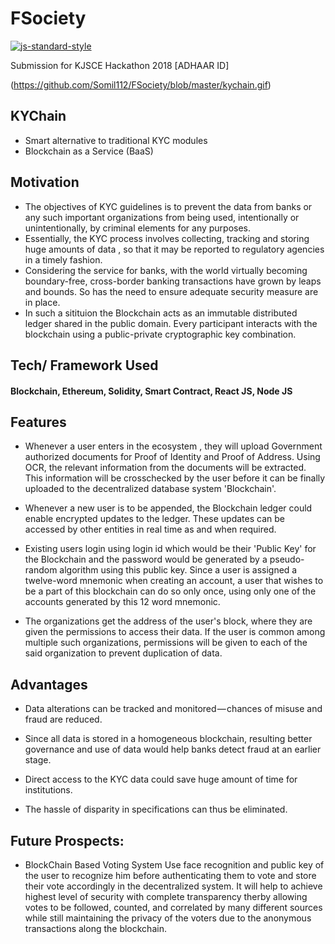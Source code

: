 # FSociety
[![js-standard-style](https://img.shields.io/badge/code%20style-standard-brightgreen.svg?style=flat)](https://github.com/feross/standard)

Submission for KJSCE Hackathon 2018 [ADHAAR ID]

(https://github.com/Somil112/FSociety/blob/master/kychain.gif)

## KYChain
 * Smart alternative to traditional KYC modules 
 * Blockchain as a Service (BaaS)

## Motivation
* The objectives of KYC guidelines is to prevent the data from banks or any such important organizations from being used, intentionally or unintentionally, by criminal elements for any purposes.
* Essentially, the KYC process involves collecting, tracking and storing huge amounts of data , so that it may be reported to regulatory agencies in a timely fashion.
* Considering the service for banks, with the world virtually becoming boundary-free, cross-border banking transactions have grown by leaps and bounds. So has the need to ensure adequate security measure are in place.
* In such a sitituion the Blockchain acts as an immutable distributed ledger shared in the public domain. Every participant interacts with the blockchain using a public-private cryptographic key combination.

## Tech/ Framework Used
#### Blockchain, Ethereum, Solidity, Smart Contract, React JS, Node JS

## Features
* Whenever a user enters in the ecosystem , they will upload Government authorized documents for Proof of Identity and Proof of Address. Using OCR, the relevant information from the documents will be extracted. This information will be crosschecked by the user before it can be finally uploaded to the decentralized database system 'Blockchain'.

* Whenever a new user is to be appended, the Blockchain ledger could enable encrypted updates to the ledger. These updates can be accessed by other entities in real time as and when required.

* Existing users login using login id which would be their 'Public Key' for the Blockchain and the password would be generated by a pseudo-random algorithm using this public key. Since a user is assigned a twelve-word mnemonic when creating an account, a user that wishes to be a part of this blockchain can do so only once, using only one of the accounts generated by this 12 word mnemonic.

* The organizations get the address of the user's block, where they are given the permissions to access their data. If the user is   common among multiple such organizations, permissions will be given to each of the said organization to prevent duplication of data.

## Advantages 
*  Data alterations can be tracked and monitored — chances of misuse and fraud are reduced.

* Since all data is stored in a homogeneous blockchain, resulting better governance and use of data would help banks detect fraud at an  earlier stage.

* Direct access to the KYC data could save huge amount of time for institutions.

* The hassle of disparity in specifications can thus be eliminated.

## Future Prospects:
* BlockChain Based Voting System
  Use face recognition and public key of the user to recognize him before authenticating them to vote and store their vote accordingly in the decentralized system. It will help to achieve highest level of security with complete transparency therby allowing votes to be followed, counted, and correlated by many different sources while still maintaining the privacy of the voters due to the anonymous transactions along the blockchain.
